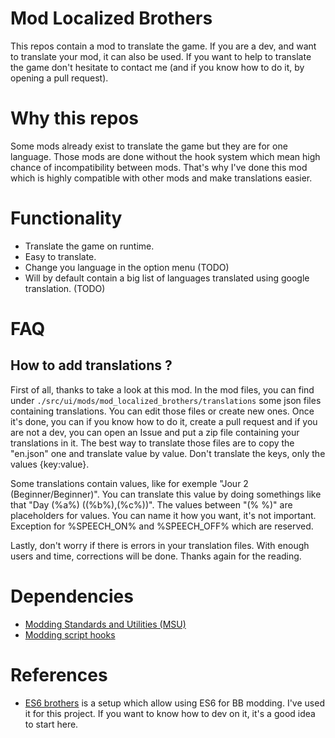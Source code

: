 # **Mod Localized Brothers**
This repos contain a mod to translate the game. If you are a dev, and want to translate your mod, it can also be used. If you want to help to translate the game don't hesitate to contact me (and if you know how to do it, by opening a pull request).

# Why this repos
Some mods already exist to translate the game but they are for one language. Those mods are done without the hook system which mean high chance of incompatibility between mods. That's why I've done this mod which is highly compatible with other mods and make translations easier.

# Functionality
- Translate the game on runtime.
- Easy to translate.
- Change you language in the option menu (TODO)
- Will by default contain a big list of languages translated using google translation. (TODO)

# FAQ
## How to add translations ?
First of all, thanks to take a look at this mod. In the mod files, you can find under `./src/ui/mods/mod_localized_brothers/translations` some json files containing translations. You can edit those files or create new ones. Once it's done, you can if you know how to do it, create a pull request and if you are not a dev, you can open an Issue and put a zip file containing your translations in it. The best way to translate those files are to copy the "en.json" one and translate value by value. Don't translate the keys, only the values {key:value}.

Some translations contain values, like for exemple "Jour 2 (Beginner/Beginner)". You can translate this value by doing somethings like that "Day (%a%) ((%b%),(%c%))". The values between "(% %)" are placeholders for values. You can name it how you want, it's not important. Exception for %SPEECH_ON% and %SPEECH_OFF% which are reserved.

Lastly, don't worry if there is errors in your translation files. With enough users and time, corrections will be done. Thanks again for the reading.

# Dependencies
- [Modding Standards and Utilities (MSU)](https://www.nexusmods.com/battlebrothers/mods/479)
- [Modding script hooks](https://www.nexusmods.com/battlebrothers/mods/42)

# References
- [ES6 brothers](https://github.com/NathanGASC/ES6-Brothers) is a setup which allow using ES6 for BB modding. I've used it for this project. If you want to know how to dev on it, it's a good idea to start here.
